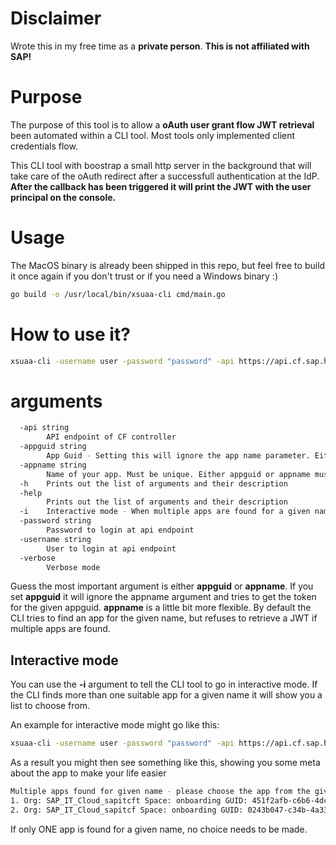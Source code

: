 # Disclaimer

Wrote this in my free time as a **private person**. **This is not affiliated with SAP!**

# Purpose

The purpose of this tool is to allow a **oAuth user grant flow JWT retrieval** been automated within a CLI tool.
Most tools only implemented client credentials flow.

This CLI tool with boostrap a small http server in the background that will take care of the oAuth redirect after a successfull authentication at the IdP. 
**After the callback has been triggered it will print the JWT with the user principal on the console.**

# Usage
The MacOS binary is already been shipped in this repo, but feel free to build it once again if you don't trust or if you need a Windows binary :) 
```zsh
go build -o /usr/local/bin/xsuaa-cli cmd/main.go
```
# How to use it? 
```zsh
xsuaa-cli -username user -password "password" -api https://api.cf.sap.hana.ondemand.com -appname yourappname
```
# arguments

```zsh
  -api string
        API endpoint of CF controller
  -appguid string
        App Guid - Setting this will ignore the app name parameter. Either appguid or appname must be set.
  -appname string
        Name of your app. Must be unique. Either appguid or appname must be set.
  -h    Prints out the list of arguments and their description
  -help
        Prints out the list of arguments and their description
  -i    Interactive mode - When multiple apps are found for a given name you are able to choose
  -password string
        Password to login at api endpoint
  -username string
        User to login at api endpoint
  -verbose
        Verbose mode
```

Guess the most important argument is either **appguid** or **appname**.
If you set **appguid** it will ignore the appname argument and tries to get the token for the given appguid. 
**appname** is a little bit more flexible. By default the CLI tries to find an app for the given name, but refuses to retrieve a JWT if multiple apps are found.

## Interactive mode
You can use the **-i** argument to tell the CLI tool to go in interactive mode. If the CLI finds more than one suitable app for a given name it will show you a list to choose from.

An example for interactive mode might go like this:
```zsh
xsuaa-cli -username user -password "password" -api https://api.cf.sap.hana.ondemand.com -appname yourappname -i
```

As a result you might then see something like this, showing you some meta about the app to make your life easier

```zsh
Multiple apps found for given name - please choose the app from the given list
1. Org: SAP_IT_Cloud_sapitcft Space: onboarding GUID: 451f2afb-c6b6-4dc9-8506-7d8f332805a8
2. Org: SAP_IT_Cloud_sapitcf Space: onboarding GUID: 0243b047-c34b-4a33-a2de-439df9367036
```

If only ONE app is found for a given name, no choice needs to be made. 
